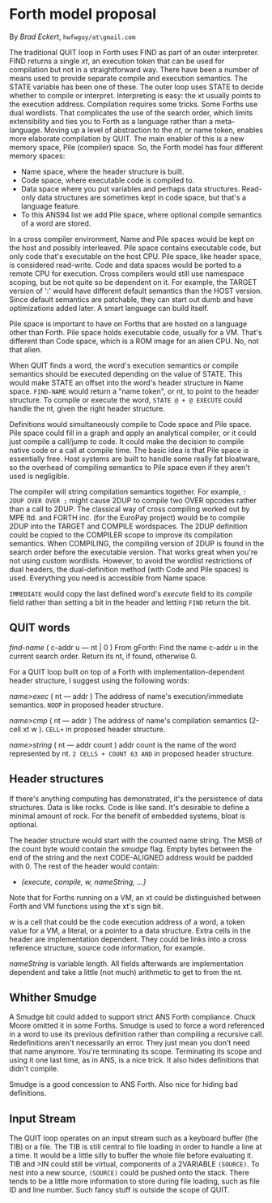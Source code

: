 # Forth model proposal

By *Brad Eckert*, `hwfwguy/at\gmail.com`

The traditional QUIT loop in Forth uses FIND as part of an outer interpreter. FIND returns a single *xt*, an execution token that can be used for compilation but not in a straightforward way. There have been a number of means used to provide separate compile and execution semantics. The STATE variable has been one of these. The outer loop uses STATE to decide whether to compile or interpret. Interpreting is easy: the xt usually points to the execution address. Compilation requires some tricks. Some Forths use dual wordlists. That complicates the use of the search order, which limits extensibility and ties you to Forth as a language rather than a meta-language. Moving up a level of abstraction to the *nt*, or name token, enables more elaborate compilation by QUIT. The main enabler of this is a new memory space, Pile (compiler) space. So, the Forth model has four different memory spaces:  

- Name space, where the header structure is built.
- Code space, where executable code is compiled to.
- Data space where you put variables and perhaps data structures. Read-only data structures are sometimes kept in code space, but that's a language feature.
- To this ANS94 list we add Pile space, where optional compile semantics of a word are stored. 

In a cross compiler environment, Name and Pile spaces would be kept on the host and possibly interleaved. Pile space contains executable code, but only code that's executable on the host CPU. Pile space, like header space, is considered read-write. Code and data spaces would be ported to a remote CPU for execution. Cross compilers would still use namespace scoping, but be not quite so be dependent on it. For example, the TARGET version of ':' would have different default semantics than the HOST version. Since default semantics are patchable, they can start out dumb and have optimizations added later. A smart language can build itself.

Pile space is important to have on Forths that are hosted on a language other than Forth. Pile space holds executable code, usually for a VM. That's different than Code space, which is a ROM image for an alien CPU. No, not that alien.

When QUIT finds a word, the word's execution semantics or compile semantics should be executed depending on the value of STATE. 
This would make STATE an offset into the word's header structure in Name space. `FIND-NAME` would return a "name token", or nt, to point to the header structure. To compile or execute the word, `STATE @ + @ EXECUTE` could handle the nt, given the right header structure. 

Definitions would simultaneously compile to Code space and Pile space. Pile space could fill in a graph and apply an analytical compiler, or it could just compile a call/jump to code. It could make the decision to compile native code or a call at compile time. The basic idea is that Pile space is essentially free. Host systems are built to handle some really fat bloatware, so the overhead of compiling semantics to Pile space even if they aren't used is negligible.

The compiler will string compilation semantics together. For example, `: 2DUP OVER OVER ;` might cause 2DUP to compile two OVER opcodes rather than a call to 2DUP. The classical way of cross compiling worked out by MPE ltd. and FORTH inc. (for the EuroPay project) would be to compile 2DUP into the TARGET and COMPILE wordspaces. The 2DUP definition could be copied to the COMPILER scope to improve its compilation semantics. When COMPILING, the compiling version of 2DUP is found in the search order before the executable version. That works great when you're not using custom wordlists. However, to avoid the wordlist restrictions of dual headers, the dual-definition method (with Code and Pile spaces) is used. Everything you need is accessible from Name space.

`IMMEDIATE` would copy the last defined word's *execute* field to its *compile* field rather than setting a bit in the header and letting `FIND` return the bit.

## QUIT words

*find-name*  ( c-addr u –– nt | 0 ) From gForth: Find the name c-addr u in the current search order. Return its nt, if found, otherwise 0.

For a QUIT loop built on top of a Forth with implementation-dependent header structure, I suggest using the following words:

*name>exec*  ( nt –– addr )  The address of name's execution/immediate semantics. `NOOP` in proposed header structure.

*name>cmp*  ( nt –– addr )  The address of name's compilation semantics (2-cell xt w ). `CELL+` in proposed header structure.

*name>string*  ( nt –– addr count )  addr count is the name of the word represented by nt. `2 CELLS + COUNT 63 AND` in proposed header structure.

## Header structures

If there's anything computing has demonstrated, it's the persistence of data structures. Data is like rocks. Code is like sand. It's desirable to define a minimal amount of rock. For the benefit of embedded systems, bloat is optional.

The header structure would start with the counted name string. The MSB of the count byte would contain the *smudge* flag. Empty bytes between the end of the string and the next CODE-ALIGNED address would be padded with 0. The rest of the header would contain:

- *{execute, compile, w, nameString, ...}* 

Note that for Forths running on a VM, an xt could be distinguished between Forth and VM functions using the xt's sign bit.

*w* is a cell that could be the code execution address of a word, a token value for a VM, a literal, or a pointer to a data structure. Extra cells in the header are implementation dependent. They could be links into a cross reference structure, source code information, for example.

*nameString* is variable length. All fields afterwards are implementation dependent and take a little (not much) arithmetic to get to from the nt.

## Whither Smudge

A Smudge bit could added to support strict ANS Forth compliance. Chuck Moore omitted it in some Forths. Smudge is used to force a word referenced in a word to use its previous definition rather than compiling a recursive call. Redefinitions aren't necessarily an error. They just mean you don't need that name anymore. You're terminating its scope. Terminating its scope and using it one last time, as in ANS, is a nice trick. It also hides definitions that didn't compile. 

Smudge is a good concession to ANS Forth. Also nice for hiding bad definitions. 

## Input Stream

The QUIT loop operates on an input stream such as a keyboard buffer (the TIB) or a file. The TIB is still central to file loading in order to handle a line at a time. It would be a little silly to buffer the whole file before evaluating it. TIB and >IN could still be virtual, components of a 2VARIABLE `(SOURCE)`. To nest into a new source, `(SOURCE)` could be pushed onto the stack. There tends to be a little more information to store during file loading, such as file ID and line number. Such fancy stuff is outside the scope of QUIT.





